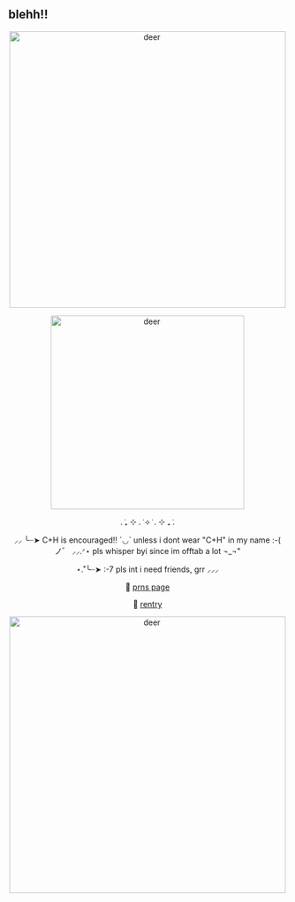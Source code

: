 ## blehh!!
<p align="center">
  <img src="https://64.media.tumblr.com/d28d8146e48e6fb62f94519e04f72a67/1308d9e078ff6f3d-9f/s500x750/d3c09c0ec433838fccaa730d17decfdaa0085c53.pnj" alt="deer" width="500" />
</p>
<p align="center">
  <img src="https://i.pinimg.com/736x/e2/15/05/e2150542397d82a457b2395ac7f8f5d7.jpg" alt="deer" width="350" />
</p>
  <p align="center">
. ݁₊ ⊹ . ݁ ⟡ ݁ . ⊹ ₊ ݁.
  <p align="center">
⸝⸝ ╰┈➤ C+H is encouraged!! ´◡` unless i dont wear "C+H" in my name :-( ノ゛ ⸝⸝.ᐟ⋆ pls whisper byi since im offtab a lot ¬_¬"
    <p align="center">
⋆.˚╰┈➤ :-7 pls int i need friends, grr ⸝⸝⸝
<p align="center">
  🧷 <a href="https://en.pronouns.page/@deeryvo1" target="_blank">prns page</a>
</p>
<p align="center">
  🔗 <a href="https://rentry.co/deeryvosstuff" target="_blank">rentry</a>
</p>
<p align="center">
  <img src="https://64.media.tumblr.com/d28d8146e48e6fb62f94519e04f72a67/1308d9e078ff6f3d-9f/s500x750/d3c09c0ec433838fccaa730d17decfdaa0085c53.pnj" alt="deer" width="500" />
</p>
